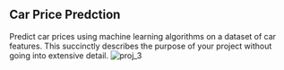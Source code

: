 ## Car Price Predction
Predict car prices using machine learning algorithms on a dataset of car features.
This succinctly describes the purpose of your project without going into extensive detail.
![proj_3](https://github.com/user-attachments/assets/de56d07d-841c-4e68-b905-50a14d6edf7e)

